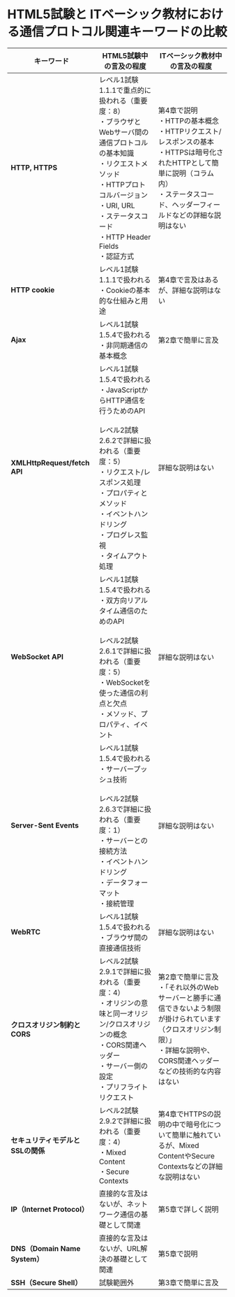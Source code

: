 # HTML5試験と ITベーシック教材における通信プロトコル関連キーワードの比較

| キーワード | HTML5試験中の言及の程度 | ITベーシック教材中の言及の程度 |
|------------|--------------------------|--------------------------------|
| **HTTP, HTTPS** | レベル1試験 1.1.1で重点的に扱われる（重要度：8）<br>・ブラウザとWebサーバ間の通信プロトコルの基本知識<br>・リクエストメソッド<br>・HTTPプロトコルバージョン<br>・URI, URL<br>・ステータスコード<br>・HTTP Header Fields<br>・認証方式 | 第4章で説明<br>・HTTPの基本概念<br>・HTTPリクエスト/レスポンスの基本<br>・HTTPSは暗号化されたHTTPとして簡単に説明（コラム内）<br>・ステータスコード、ヘッダーフィールドなどの詳細な説明はない |
| **HTTP cookie** | レベル1試験 1.1.1で扱われる<br>・Cookieの基本的な仕組みと用途 | 第4章で言及はあるが、詳細な説明はない |
| **Ajax** | レベル1試験 1.5.4で扱われる<br>・非同期通信の基本概念 | 第2章で簡単に言及 |
| **XMLHttpRequest/fetch API** | レベル1試験 1.5.4で扱われる<br>・JavaScriptからHTTP通信を行うためのAPI<br><br>レベル2試験 2.6.2で詳細に扱われる（重要度：5）<br>・リクエスト/レスポンス処理<br>・プロパティとメソッド<br>・イベントハンドリング<br>・プログレス監視<br>・タイムアウト処理 | 詳細な説明はない |
| **WebSocket API** | レベル1試験 1.5.4で扱われる<br>・双方向リアルタイム通信のためのAPI<br><br>レベル2試験 2.6.1で詳細に扱われる（重要度：5）<br>・WebSocketを使った通信の利点と欠点<br>・メソッド、プロパティ、イベント | 詳細な説明はない |
| **Server-Sent Events** | レベル1試験 1.5.4で扱われる<br>・サーバープッシュ技術<br><br>レベル2試験 2.6.3で詳細に扱われる（重要度：1）<br>・サーバーとの接続方法<br>・イベントハンドリング<br>・データフォーマット<br>・接続管理 | 詳細な説明はない |
| **WebRTC** | レベル1試験 1.5.4で扱われる<br>・ブラウザ間の直接通信技術 | 詳細な説明はない |
| **クロスオリジン制約とCORS** | レベル2試験 2.9.1で詳細に扱われる（重要度：4）<br>・オリジンの意味と同一オリジン/クロスオリジンの概念<br>・CORS関連ヘッダー<br>・サーバー側の設定<br>・プリフライトリクエスト | 第2章で簡単に言及<br>・「それ以外のWebサーバーと勝手に通信できないよう制限が掛けられています（クロスオリジン制限）」<br>・詳細な説明や、CORS関連ヘッダーなどの技術的な内容はない |
| **セキュリティモデルとSSLの関係** | レベル2試験 2.9.2で詳細に扱われる（重要度：4）<br>・Mixed Content<br>・Secure Contexts | 第4章でHTTPSの説明の中で暗号化について簡単に触れているが、Mixed ContentやSecure Contextsなどの詳細な説明はない |
| **IP（Internet Protocol）** | 直接的な言及はないが、ネットワーク通信の基礎として関連 | 第5章で詳しく説明 |
| **DNS（Domain Name System）** | 直接的な言及はないが、URL解決の基礎として関連 | 第5章で説明 |
| **SSH（Secure Shell）** | 試験範囲外 | 第3章で簡単に言及 |
